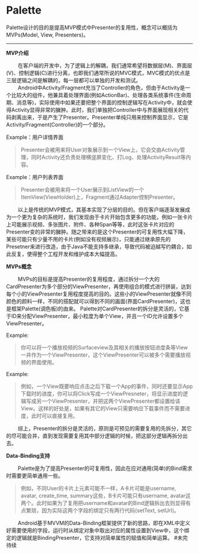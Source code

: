 Palette
===================

Palette设计的目的是提高MVP模式中Presenter的复用性，概念可以概括为MVPs(Model, View, Presenters)。

----------

**MVP介绍**

&nbsp;&nbsp;&nbsp;&nbsp;&nbsp;&nbsp;&nbsp;&nbsp;在客户端的开发中，为了逻辑上的解耦，我们通常希望将数据层(M)、界面层(V)、控制逻辑(C)进行分离，也即我们通常所说的MVC模式，MVC模式的优点是三层逻辑之间是解耦的，每一层都可以单独的开发和测试。<br/>
&nbsp;&nbsp;&nbsp;&nbsp;&nbsp;&nbsp;&nbsp;&nbsp;Android中Activity/Fragment充当了Controller的角色，但由于Activity是一个比较大的组件，他兼具着处理界面(例如ActionBar)、处理各类系统事件(生命周期、消息等)，实际使用中如果还要把整个界面的控制逻辑写在Activity中，就会使得Activity显得非常的臃肿。此时，我们单独把Controller中与界面展现相关的代码剥离出来，于是产生了Presenter。Presenter单纯只用来控制界面显示，它是Activity/Fragment(Controller)的一个部分。
	
Example：用户详情界面

> 	Presenter会被用来将User对象展示到一个View上，它会交由Activity管理，同时Activity还负责处理横竖屏变化、打Log、处理ActivityResult等内容。

Example：用户列表界面

> 	Presenter会被用来将一个User展示到ListView的一个ItemView(ViewHolder)上，Fragment通过Adapter控制Presenter。

&nbsp;&nbsp;&nbsp;&nbsp;&nbsp;&nbsp;&nbsp;&nbsp;以上是传统的MVP模式，其基本实现了分层的目的。但在客户端逐渐发展成为一个更为复杂的系统时，我们发现由于卡片开始包含更多的功能，例如一张卡片上可能展示视频、多张图片、附件、各种Span等等，此时这张卡片对应的Presenter变的非常的臃肿。随之带来的是这个Presenter的可复用性大幅下降，某些可能只有少量不用的卡片(例如没有视频展示)，只能通过继承原先的Presetner来进行改造，由于Java不能支持多继承，导致代码被迫越写约耦合，如此反复，使得整个工程开发和维护成本大幅提高。

**MVPs概念**

&nbsp;&nbsp;&nbsp;&nbsp;&nbsp;&nbsp;&nbsp;&nbsp;MVPs的目标是提高Presenter的复用程度，通过拆分一个大的CardPresenter为多个部分的ViewPresenter，再使用组合的模式进行拼装，达到每个小的ViewPresenter复用程度提高的目的。这些小的ViewPresenter就像不同颜色的颜料一样，不同的搭配就可以得到不同的画面(界面CardPresenter)，这也是框架Palette(调色板)的由来。
Palette对CardPresenter的拆分是灵活的，它基于ID来分配ViewPresenter，最小粒度为单个View，并且一个ID允许设置多个ViewPresenter。

Example:
> 你可以将一个播放视频的Surfaceview及其相关的播放按钮进度条等View一并作为一个ViewPresenter，这个ViewPresenter可以被多个需要播放视频的界面使用。

Example:

> 例如，一个View既要响应点击之后下载一个App的事件，同时还要显示App下载时的进度，你可以将Click写成一个ViewPresneter，将显示进度的逻辑写成另一个ViewPresenter，并把这两个ViewPresenter都设置给该View。这样的好处是，如果有其它的View只需要响应下载事件而不需要进度，此时可以直接复用。

&nbsp;&nbsp;&nbsp;&nbsp;&nbsp;&nbsp;&nbsp;&nbsp;综上，Presenter的拆分是灵活的，原则是可预见的需要复用的先拆分，其它的尽可能合并，直到发现需要复用其中部分逻辑的时候，把这部分逻辑再拆分出去。<br/>

**Data-Binding支持**

&nbsp;&nbsp;&nbsp;&nbsp;&nbsp;&nbsp;&nbsp;&nbsp;Palette是为了提高Presenter的可复用性，因此在应对通用(简单)的Bind需求时需要更简单通用一些。
	

> 例如，不同User的卡片上元素可能不一样，A卡片可能是username, avatar, create_time, summary这些，B卡片可能只有username, avatar这两个。此时如果为了复用把username和avatar的Bind逻辑拆出去则显得有点繁琐，因为实际这两个字段的绑定只有两行代码(setText, setUrl)。

&nbsp;&nbsp;&nbsp;&nbsp;&nbsp;&nbsp;&nbsp;&nbsp;Android基于MVVM的Data-Binding框架提供了新的思路，即在XML中定义好需要使用的字段，运行时从绑定对象中取出对应的属性设置到View中，这个绑定的逻辑就是BindingPresenter，它支持对简单属性的赋值和简单运算。
#未完待续
